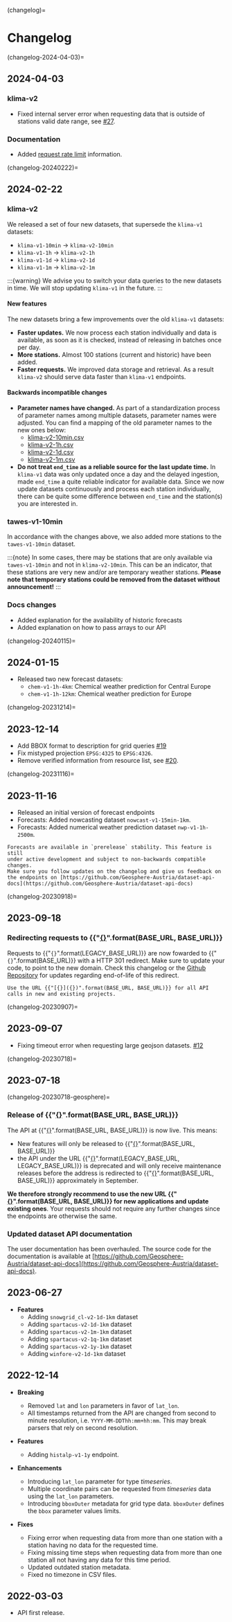 (changelog)=
# Changelog


(changelog-2024-04-03)=
## 2024-04-03

### klima-v2

* Fixed internal server error when requesting data that is outside of stations valid date range, see [#27](https://github.com/Geosphere-Austria/dataset-api-docs/issues/27).

### Documentation

* Added [request rate limit](request_rate_limit) information.

(changelog-20240222)=
## 2024-02-22

### klima-v2

We released a set of four new datasets, that supersede the `klima-v1` datasets:
* `klima-v1-10min` -> `klima-v2-10min`
* `klima-v1-1h` -> `klima-v2-1h`
* `klima-v1-1d` -> `klima-v2-1d`
* `klima-v1-1m` -> `klima-v2-1m`

:::{warning}
We advise you to switch your data queries to the new datasets in time. We will stop updating `klima-v1` in the future.
:::

#### New features

The new datasets bring a few improvements over the old `klima-v1` datasets:
* **Faster updates.** We now process each station individually and data is available, as soon as it is checked, instead of releasing in batches once per day.
* **More stations.** Almost 100 stations (current and historic) have been added.
* **Faster requests.** We improved data storage and retrieval. As a result `klima-v2` should serve data
  faster than `klima-v1` endpoints.

#### Backwards incompatible changes
* **Parameter names have changed.** As part of a standardization process of parameter names among multiple datasets, parameter names were adjusted. You can find a mapping of the old parameter names to the new ones below:
  * [klima-v2-10min.csv](_static/documents/klima-v2-10min.csv)
  * [klima-v2-1h.csv](_static/documents/klima-v2-1h.csv)
  * [klima-v2-1d.csv](_static/documents/klima-v2-1d.csv)
  * [klima-v2-1m.csv](_static/documents/klima-v2-1m.csv)
* **Do not treat `end_time` as a reliable source for the last update time.** In `klima-v1` data was only updated once a day and the delayed ingestion, made `end_time` a quite reliable indicator for available data.
  Since we now update datasets continuously and process each station individually, there can be quite some difference between `end_time` and the station(s) you are interested in. 

  

### tawes-v1-10min

In accordance with the changes above, we also added more stations to the `tawes-v1-10min` dataset.

:::{note}
In some cases, there may be stations that are only available via `tawes-v1-10min` and not in `klima-v2-10min`. 
This can be an indicator, that these stations are very new and/or are temporary weather stations. 
**Please note that temporary stations could be removed from the dataset without announcement!**
:::

### Docs changes

* Added explanation for the availability of historic forecasts
* Added explanation on how to pass arrays to our API


(changelog-20240115)=
## 2024-01-15

* Released two new forecast datasets:
  * `chem-v1-1h-4km`: Chemical weather prediction for Central Europe
  * `chem-v1-1h-12km`: Chemical weather prediction for Europe

(changelog-20231214)=
## 2023-12-14

* Add BBOX format to description for grid queries [#19](https://github.com/Geosphere-Austria/dataset-api-docs/issues/19)
* Fix mistyped projection `EPSG:4325` to `EPSG:4326`.
* Remove verified information from resource list, see [#20](https://github.com/Geosphere-Austria/dataset-api-docs/issues/20).


(changelog-20231116)=
## 2023-11-16
* Released an initial version of forecast endpoints
* Forecasts: Added nowcasting dataset `nowcast-v1-15min-1km`.
* Forecasts: Added numerical weather prediction dataset `nwp-v1-1h-2500m`.

```{note}
Forecasts are available in `prerelease` stability. This feature is still 
under active development and subject to non-backwards compatible changes.
Make sure you follow updates on the changelog and give us feedback on the endpoints on [https://github.com/Geosphere-Austria/dataset-api-docs](https://github.com/Geosphere-Austria/dataset-api-docs)  
```


(changelog-20230918)=
## 2023-09-18

### Redirecting requests to {{"[{}]({})".format(BASE_URL, BASE_URL)}}

Requests to {{"`{}`".format(LEGACY_BASE_URL)}} are now fowarded to {{"`{}`".format(BASE_URL)}} with a HTTP 301 redirect.
Make sure to update your code, to point to the new domain.
Check this changelog or the [Github Repository](https://github.com/Geosphere-Austria/dataset-api-docs) for updates regarding end-of-life
of this redirect.

```{attention}
Use the URL {{"[{}]({})".format(BASE_URL, BASE_URL)}} for all API calls in new and existing projects.
```

(changelog-20230907)=
## 2023-09-07

* Fixing timeout error when requesting large geojson datasets. [#12](https://github.com/Geosphere-Austria/dataset-api-docs/issues/12)

(changelog-20230718)=
## 2023-07-18

(changelog-20230718-geosphere)=
### Release of {{"[{}]({})".format(BASE_URL, BASE_URL)}}

The API at {{"[{}]({})".format(BASE_URL, BASE_URL)}} is now live. This means:

* New features will only be released to {{"[{}]({})".format(BASE_URL, BASE_URL)}}
* the API under the URL
{{"[{}]({})".format(LEGACY_BASE_URL, LEGACY_BASE_URL)}} is deprecated and will only receive maintenance releases before 
the address is redirected to {{"[{}]({})".format(BASE_URL, BASE_URL)}} approximately in September.

**We therefore strongly recommend to use the new URL {{"[{}]({})".format(BASE_URL, BASE_URL)}} for new applications and update existing ones**.
Your requests should not require any further changes since the endpoints are otherwise the same.

### Updated dataset API documentation

The user documentation has been overhauled. The source code for the documentation is available at
[https://github.com/Geosphere-Austria/dataset-api-docs](https://github.com/Geosphere-Austria/dataset-api-docs).

## 2023-06-27

* __Features__
  * Adding `snowgrid_cl-v2-1d-1km` dataset
  * Adding `spartacus-v2-1d-1km` dataset
  * Adding `spartacus-v2-1m-1km` dataset
  * Adding `spartacus-v2-1q-1km` dataset
  * Adding `spartacus-v2-1y-1km` dataset
  * Adding `winfore-v2-1d-1km` dataset

## 2022-12-14

* __Breaking__
    * Removed `lat` and `lon` parameters in favor of `lat_lon`.
    * All timestamps returned from the API are changed from second to minute resolution,
      i.e. `YYYY-MM-DDThh:mm+hh:mm`. This may break parsers that rely on second
      resolution.

* __Features__
    * Adding `histalp-v1-1y` endpoint.

* __Enhancements__
    * Introducing `lat_lon` parameter for type *timeseries*.
    * Multiple coordinate pairs can be requested from *timeseries* data using the 
      `lat_lon` parameters.
    * Introducing `bboxOuter` metadata for grid type data. `bboxOuter` defines the 
      `bbox` parameter values limits.

* __Fixes__
    * Fixing error when requesting data from more than one station with a station having
      no data for the requested time.
    * Fixing missing time steps when requesting data from more than one station all not
      having any data for this time period.
    * Updated outdated station metadata.
    * Fixed no timezone in CSV files.

## 2022-03-03

* API first release.